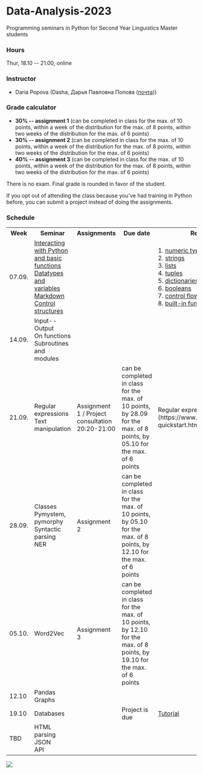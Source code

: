 # Data-Analysis-2023

Programming seminars in Python for Second Year Linguistics Master students

### Hours

Thur, 18.10 -- 21.00, online

### Instructor
* Daria Popova (Dasha, Дарья Павловна Попова ([почта](mailto:daschapopowa@gmail.com)))

### Grade calculator
* **30% -- assignment 1** (can be completed in class for the max. of 10 points, within a week of the distribution for the max. of 8 points, within two weeks of the distribution for the max. of 6 points)
* **30% -- assignment 2** (can be completed in class for the max. of 10 points, within a week of the distribution for the max. of 8 points, within two weeks of the distribution for the max. of 6 points)
* **40% -- assignment 3** (can be completed in class for the max. of 10 points, within a week of the distribution for the max. of 8 points, within two weeks of the distribution for the max. of 6 points)

There is no exam. Final grade is rounded in favor of the student. 

If you opt out of attending the class because you've had training in Python before, you can submit a project instead of doing the assignments.

### Schedule
<table>
  <tr>
    <th>Week</th>
    <th>Seminar</th>
    <th>Assignments</th>
    <th>Due date</th>
    <th>Reference</th>
  </tr>
   <tr>
    <td>07.09. </td>
    <td><a href="./PB-Sem1.ipynb">Interacting with Python and basic functions</a><br>
      <a href="./PB-Sem2.ipynb"> Datatypes and variables</a><br>
    <a href="https://github.com/dashapopova/Data-Analysis-2023/blob/main/week%201/markdown.md">Markdown</a><br>
    <a href="./PBSem3.ipynb"> Control structures</a></td>
    <td></td>
    <td></td>
    <td>1. <a href="https://docs.python.org/3.6/library/stdtypes.html#typesnumeric">numeric types</a><br>
      2. <a href="https://docs.python.org/3.6/library/stdtypes.html#string-methods">strings</a><br>
      3. <a href="https://docs.python.org/3.6/tutorial/datastructures.html">lists</a><br>
      4. <a href="https://docs.python.org/3.6/tutorial/datastructures.html#tuples-and-sequences">tuples</a><br>
      5. <a href="https://docs.python.org/3.6/tutorial/datastructures.html#dictionaries">dictionaries</a><br>
      6. <a href="https://docs.python.org/3.6/library/stdtypes.html#boolean-operators">booleans</a><br>
      7. <a href="https://docs.python.org/3.6/tutorial/controlflow.html">control flow tools</a><br>
      8. <a href="https://docs.python.org/3.6/library/functions.html">built-in functions</a>
    </td>
  </tr>
  <tr>
    <td>14.09. </td>
    <td>Input--Output<br>
      On functions<br>
      Subroutines and modules
    </td>
    <td></td>
    <td></td>
    <td>
    </td>
  </tr>
    <td>21.09. </td>
    <td>Regular expressions<br>
      Text manipulation
  </td>
    <td>Assignment 1 / Project consultation 20:20-21:00</td>
    <td>can be completed in class for the max. of 10 points, by 28.09 for the max. of 8 points, by 05.10 for the max. of 6 points</td>
    <td>Regular expressions cheat sheet (https://www.rexegg.com/regex-quickstart.html)</td>
   </tr>
    <tr>
    <td>28.09. </td>
    <td>Classes<br>
Pymystem, pymorphy<br>
Syntactic parsing<br>
NER
    </td>
    <td> Assignment 2 </td>
    <td>can be completed in class for the max. of 10 points, by 05.10 for the max. of 8 points, by 12.10 for the max. of 6 points</td>
    <td>
  </td>
  </tr>
    <tr>
    <td>05.10. </td>
    <td>Word2Vec
  </td>
    <td>Assignment 3</td>
    <td>can be completed in class for the max. of 10 points, by 12.10 for the max. of 8 points, by 19.10 for the max. of 6 points</td>
    <td></td>
  </tr>
    <tr>
    <td>12.10 </td>
    <td>Pandas<br>
     Graphs
  </td>
    <td></td>
  <td></td>
    <td></td>
  </tr>
    <tr>
    <td>19.10</td>
    <td>Databases
  </td>
    <td></td>
    <td>Project is due</td>
    <td><a href="https://sqlbolt.com/lesson/introduction">Tutorial</a></td>
  </tr>
  </tr>
    <tr>
    <td>TBD</td>
    <td>HTML parsing<br>
    JSON<br>
    API</td>
    <td></td>
    <td></td>
    <td></td>
  </tr>
</table>

![](https://kateennals.files.wordpress.com/2016/08/boa-constrictor-little-prince.jpg)
